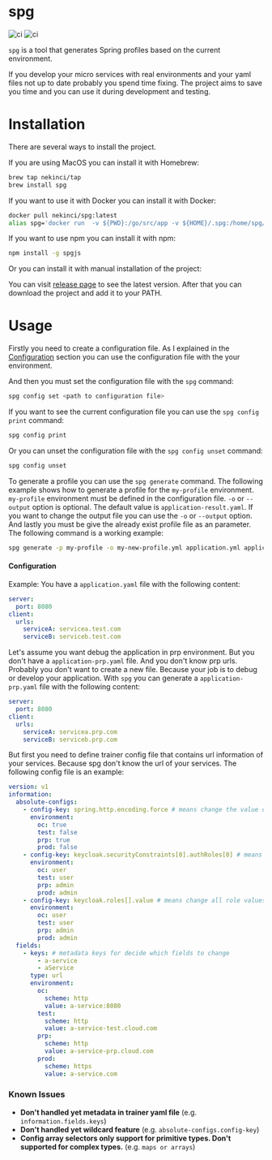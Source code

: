 # spg 

![ci](https://github.com/nekinci/spg/actions/workflows/ci.yaml/badge.svg)
![ci](https://github.com/nekinci/spg/actions/workflows/dockerhub.yaml/badge.svg)

`spg` is a tool that generates Spring profiles based on the current environment. 

If you develop your micro services with real environments and your yaml files not up to date probably you spend time fixing.
The project aims to save you time and you can use it during development and testing.

# Installation
There are several ways to install the project.

If you are using MacOS you can install it with Homebrew:
```bash
brew tap nekinci/tap
brew install spg
```

If you want to use it with Docker you can install it with Docker:
```bash
docker pull nekinci/spg:latest
alias spg='docker run  -v ${PWD}:/go/src/app -v ${HOME}/.spg:/home/spg/.spg nekinci/spg:latest'
```

If you want to use npm you can install it with npm:
```bash
npm install -g spgjs
```

Or you can install it with manual installation of the project:

You can visit [release page](https://github.com/nekinci/spg/releases) to see the latest version. After that you can download the project and add it to your PATH.

# Usage

Firstly you need to create a configuration file. As I explained in the [Configuration](#Configuration) section you can use the configuration file with the your environment.

And then you must set the configuration file with the `spg` command:
```bash
spg config set <path to configuration file>
```

If you want to see the current configuration file you can use the `spg config print` command:

```bash
spg config print
```

Or you can unset the configuration file with the `spg config unset` command:
````bash
spg config unset
````

To generate a profile you can use the `spg generate` command. The following example shows how to generate a profile for the `my-profile` environment.
`my-profile` environment must be defined in the configuration file. `-o` or `--output` option is optional. The default value is `application-result.yaml`. If you want to change the output file you can use the `-o` or `--output` option.
And lastly you must be give the already exist profile file as an parameter.
The following command is a working example:

```bash
spg generate -p my-profile -o my-new-profile.yml application.yml application-dev.yml
```

    
#### Configuration
Example:
You have a `application.yaml` file with the following content:
    
```yaml
server:
  port: 8080
client:
  urls:
    serviceA: servicea.test.com
    serviceB: serviceb.test.com
```

Let's assume you want debug the application in prp environment. But you don't have a `application-prp.yaml` file. And you don't know prp urls. 
Probably you don't want to create a new file. Because your job is to debug or develop your application. With `spg` you can generate a `application-prp.yaml` file with the following content:

````yaml
server:
  port: 8080
client:
  urls:
    serviceA: servicea.prp.com
    serviceB: serviceb.prp.com
````


But first you need to define trainer config file that contains url information of your services. Because spg don't know the url of your services. The following config file is an example:

````yaml
version: v1
information:
  absolute-configs:
    - config-key: spring.http.encoding.force # means change the value of spring.http.encoding.force to true
      environment:
        oc: true
        test: false
        prp: true
        prod: false
    - config-key: keycloak.securityConstraints[0].authRoles[0] # means change the first role of the first security constraint
      environment:
        oc: user
        test: user
        prp: admin
        prod: admin
    - config-key: keycloak.roles[].value # means change all role values under keycloak.roles
      environment:
        oc: user
        test: user
        prp: admin
        prod: admin
  fields:
    - keys: # metadata keys for decide which fields to change
        - a-service
        - aService
      type: url
      environment:
        oc: 
          scheme: http
          value: a-service:8080
        test:
          scheme: http
          value: a-service-test.cloud.com
        prp:
          scheme: http
          value: a-service-prp.cloud.com
        prod:
          scheme: https
          value: a-service.com
````


### Known Issues

- **Don't handled yet metadata in trainer yaml file** (e.g. `information.fields.keys`)
- **Don't handled yet wildcard feature** (e.g. `absolute-configs.config-key`)
- **Config array selectors only support for primitive types. Don't supported for complex types.** (e.g. `maps or arrays`) 